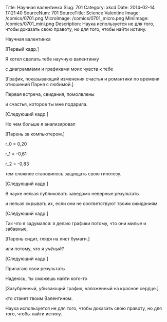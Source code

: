 Title: Научная валентинка 
Slug: 701 
Category: xkcd 
Date: 2014-02-14 17:21:40 
SourceNum: 701 
SourceTitle: Science Valentine 
Image: /comics/0701.png 
MicroImage: /comics/0701_micro.png 
MiniImage: /comics/0701_mini.png 
Description: Наука используется не для того, чтобы доказать свою правоту, но для того, чтобы найти истину. 

Научная валентинка

[Первый кадр.]

Я хотел сделать тебе научную валентинку

с диаграммами и графиками моих чувств к тебе

[График, показывающий изменения счастья и романтики по времени отношений Парня с любимой.]

Первая встреча, свидания, помолвлены

и счастья, которое ты мне подарила.

[Следующий кадр.]

Но чем больше я анализировал

[Парень за компьютером.]

r_0 = 0,20

r_1 = -0,61

r_2 = -0,83

тем сложнее становилось защищать свою гипотезу.

[Следующий кадр.]

В науке нельзя публиковать заведомо неверные результаты

и нельзя скрывать их, если они не соответствуют твоим ожиданиям.

[Следующий кадр.]

Так что я задумался: я делаю графики потому, что они милые и забавные,

[Парень сидит, глядя на лист бумаги.]

или потому, что я *учёный*?

[Следующий кадр.]

Прилагаю свои результаты.

Надеюсь, ты сможешь найти кого-то

[Зазубренный, убывающий график, наложенный на красное сердце.]

кто станет твоим Валентином.

Наука используется не для того, чтобы доказать свою правоту, но для того, чтобы найти истину.